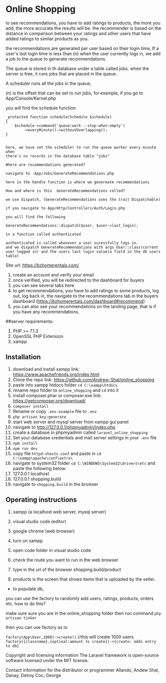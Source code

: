 # Online Shopping

to see recommendations, you have to add ratings to products,
the more you add, the more accurate the results will be. the recommender is based on
the distance in comparison between your ratings and other users that have added ratings to
similar products as you.

the recommendations are generated per user based on their login time,
If a user's last login time is less than (n) when the user currently logs in,
we add a job to the queue to generate recommendations.

The queue is stored in th database under a table called jobs.
when the server is free, it runs jobs that are placed in the queue.

A scheduler runs all the jobs in the queue,

(n) is the offset that can be set to run jobs,
for example, if you go to App/Console/Kernel.php

you will find the schedule function

     protected function schedule(Schedule $schedule)
    {
        $schedule->command('queue:work --stop-when-empty')
            ->everyMinute()->withoutOverlapping();
    }


    here, we have set the scheduler to run the queue worker every minute when
    there's no records in the database table "jobs"

    Where are recommendations generated?

    navigate to :App/Jobs/GenerateRecommendations.php

    here in the handle function is where we genereate recommendations

    How and where is this  GenerateRecommendations called?

    we use dispatch, (GenerateRecommendations uses the trait Dispatchable)

    if you navigate to App/Http/Controllers/Auth/Login.php

    you will find the following

    GenerateRecommendations::dispatch($user, $user->last_login);

    in a function called authenticated

    authenticated is called whenever a user sucessfully logs in.
    and we dispatch GenerateRecommendations with args User::class(current user logged in) and the users last login value(a field in the db users table)


Site url: https://bzhomerentals.com/

1. create an account and verify your email
1. once verified, you will be redirected to the dashboard for buyers
1. you can see several tabs here
1. to get recommendations, you have to add ratings to some products, log out, log back in, the navigate to the recommendations tab in the buyers dashboard (https://bzhomerentals.com/dashboard#recommend)
1. you can also see your recommendations on the landing page, that is if you have any recommendations.



##server requirements:

1. PHP >= 7.1.3
1. OpenSSL PHP Extension
1. xampp

## Installation

1. download and install xampp link: https://www.apachefriends.org/index.html
1. Clone the repo link: https://github.com/Andrew-Shal/online_shopping
1. paste into xampp htdocs folder `cd C:\xampp\htdocs`
1. rename repo folder to `online_shopping` and `cd` into it
1. install composer.phar or composer.exe link: https://getcomposer.org/download/
1. `composer install`
1. Rename or copy `.env.example` file to `.env`
1. `php artisan key:generate`
1. start web server and mysql server from xampp gui panel
1. navigate to http://127.0.0.1/phpmyadmin/index.php
1. create a database in phpmyadmin called `laravel_online_shopping`
1. Set your database credentials and mail server settings in your `.env` file
1. `npm install`
1. `npm run dev`
1. copy file `httpd-vhosts.conf` and paste in `cd C:\xampp\apache\conf\extra\`
1. navigate to system32 folder `cd C:\WINDOWS\System32\drivers\etc` and paste the following below:
1. 127.0.0.1 localhost
1. 127.0.0.1 shopping.build
1. navigate to `shopping.build` in the browser

## Operating instructions

1. xampp (a localhost web server, mysql server)
1. visual studio code (editor)
1. google chrome (web browser)

1. turn on xampp
1. open code folder in visual studio code
1. check the route you want to run in the web browser
1. type in the url of the browser shopping.build/product
1. products is the screen that shows items that is uploaded by the seller.


* to populate db,

you can use the factory to randomly add users, ratings, products, orders etc.
how to do this?

make sure sure you are in the online_shopping folder
then run command `php artisan tinker`

then you can use factory as is:

`factory(App\User,1000)->create()` //this will create 1000 users
`factory({classname},{optinal:amount to create})->{create: adds entry to db}`

Copyright and licensing information
The Laravel framework is open-source software licensed under the MIT license.

Contact information for the distributor or programmer
Allando, Andew Shal, Danay, Delroy Coc, George
